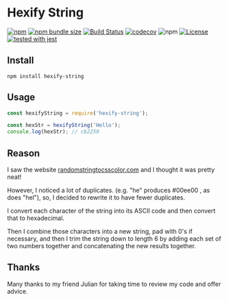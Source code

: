 # Hexify String

[![npm](https://img.shields.io/npm/v/hexify-string.svg)](https://www.npmjs.com/package/hexify-string)
[![npm bundle size](https://img.shields.io/bundlephobia/min/hexify-string)](https://bundlephobia.com/result?p=hexify-string)
[![Build Status](https://travis-ci.org/justinzelinsky/hexify-string.svg?branch=master)](https://travis-ci.org/justinzelinsky/hexify-string)
[![codecov](https://codecov.io/gh/justinzelinsky/hexify-string/branch/master/graph/badge.svg)](https://codecov.io/gh/justinzelinsky/hexify-string)
![npm](https://img.shields.io/npm/dm/hexify-string)
[![License](https://img.shields.io/badge/license-MIT-blue.svg?style=flat-square)](LICENSE)
[![tested with jest](https://img.shields.io/badge/tested_with-jest-99424f.svg)](https://github.com/facebook/jest)

## Install

```
npm install hexify-string
```

## Usage

```javascript
const hexifyString = require('hexify-string');

const hexStr = hexifyString('Hello');
console.log(hexStr); // cb2250
```

## Reason

I saw the website <a href="http://randomstringtocsscolor.com/">randomstringtocsscolor.com</a> and I thought it was pretty neat!

However, I noticed a lot of duplicates. (e.g. "he" produces #00ee00 , as does "hel"), so, I decided
to rewrite it to have fewer duplicates.

I convert each character of the string into its ASCII code and then convert that to hexadecimal.

Then I combine those characters into a new string, pad with 0's if necessary, and then I trim the string
down to length 6 by adding each set of two numbers together and concatenating the new results together.

## Thanks

Many thanks to my friend Julian for taking time to review my code and offer advice.
